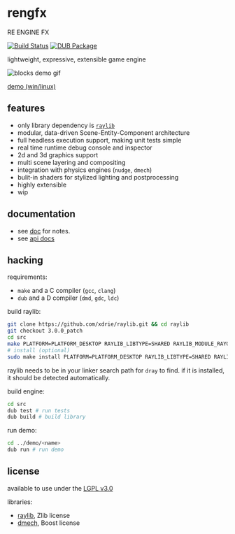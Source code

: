 # rengfx

RE ENGINE FX

[![Build Status](https://travis-ci.org/xdrie/rengfx.svg?branch=master)](https://travis-ci.org/xdrie/rengfx)
[![DUB Package](https://img.shields.io/dub/v/reng.svg)](https://code.dlang.org/packages/reng)

lightweight, expressive, extensible game engine 

![blocks demo gif](https://raw.githubusercontent.com/wiki/xdrie/rengfx/img/rec-2020-07-30_17.17.12.gif)

[demo (win/linux)](https://github.com/xdrie/rengfx/releases/tag/v0.3.3)

## features

+ only library dependency is [`raylib`](https://github.com/xdrie/raylib)
+ modular, data-driven Scene-Entity-Component architecture
+ full headless execution support, making unit tests simple
+ real time runtime debug console and inspector
+ 2d and 3d graphics support
+ multi scene layering and compositing
+ integration with physics engines (`nudge`, `dmech`)
+ bulit-in shaders for stylized lighting and postprocessing
+ highly extensible
+ wip

## documentation
+ see [doc](doc/) for notes.
+ see [api docs](https://xdrie.github.io/rengfx/)

## hacking

requirements:
+ `make` and a C compiler (`gcc`, `clang`)
+ `dub` and a D compiler (`dmd`, `gdc`, `ldc`)

build raylib:
```sh
git clone https://github.com/xdrie/raylib.git && cd raylib
git checkout 3.0.0_patch
cd src
make PLATFORM=PLATFORM_DESKTOP RAYLIB_LIBTYPE=SHARED RAYLIB_MODULE_RAYGUI=TRUE -j$(nproc)
# install (optional)
sudo make install PLATFORM=PLATFORM_DESKTOP RAYLIB_LIBTYPE=SHARED RAYLIB_MODULE_RAYGUI=TRUE
```

raylib needs to be in your linker search path for `dray` to find. if it is installed, it should be detected automatically.

build engine:
```sh
cd src
dub test # run tests
dub build # build library
```

run demo:
```sh
cd ../demo/<name>
dub run # run demo
```

## license

available to use under the [LGPL v3.0](LICENSE)

libraries:
+ [raylib](https://github.com/raysan5/raylib/blob/be7f717a24e72e0bc84389491a063de65c106048/LICENSE), Zlib license
+ [dmech](https://github.com/gecko0307/dmech/blob/8a93124fe5a57995e7b6820d5fef697e1e537dad/COPYING), Boost license
